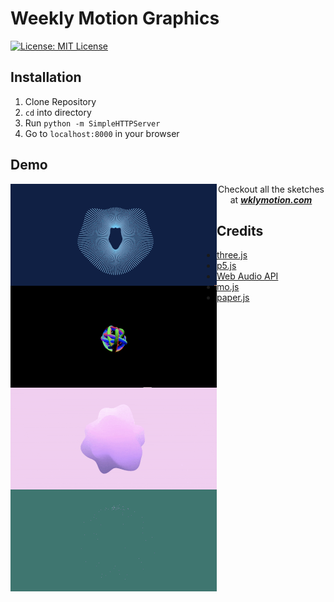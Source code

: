 # Weekly Motion Graphics

[![License: MIT License](https://img.shields.io/github/license/mashape/apistatus.svg)](https://opensource.org/licenses/MIT)

## Installation
1. Clone Repository
2. `cd` into directory
3. Run `python -m SimpleHTTPServer`
4. Go to `localhost:8000` in your browser

## Demo
<div>
<img style="float:left" src="img/demo1.gif?raw=true">
<img style="float:left" src="img/demo2.gif?raw=true">
</div>
<div>
<img style="float:left" src="img/demo4.gif?raw=true">
<img style="float:left" src="img/demo3.gif?raw=true">
</div>
<div style="text-align:center;">Checkout all the sketches at <b><i><a target="_blank" href ="http://wklymotion.com/">wklymotion.com</a></i></b></div>

## Credits
- [three.js](https://p5js.org/)
- [p5.js](https://p5js.org/)
- [Web Audio API](https://webaudio.github.io/web-audio-api/)
- [mo.js](http://mojs.io/)
- [paper.js](http://paperjs.org/)